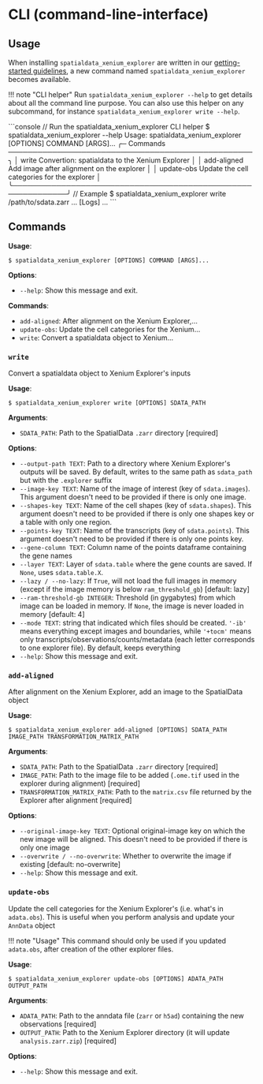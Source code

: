 # CLI (command-line-interface)

## Usage

When installing `spatialdata_xenium_explorer` are written in our [getting-started guidelines](../getting_started), a new command named `spatialdata_xenium_explorer` becomes available.

!!! note "CLI helper"
    Run `spatialdata_xenium_explorer --help` to get details about all the command line purpose. You can also use this helper on any subcommand, for instance `spatialdata_xenium_explorer write --help`.

<div class="termy">
```console
// Run the spatialdata_xenium_explorer CLI helper
$ spatialdata_xenium_explorer --help
 Usage: spatialdata_xenium_explorer [OPTIONS] COMMAND [ARGS]...    
╭─ Commands ──────────────────────────────────────────────────╮
│ write        Convertion: spatialdata to the Xenium Explorer │
│ add-aligned  Add image after alignment on the explorer      │
│ update-obs   Update the cell categories for the explorer    │ 
╰─────────────────────────────────────────────────────────────╯
// Example
$ spatialdata_xenium_explorer write /path/to/sdata.zarr
... [Logs] ...
```
</div>

## Commands

**Usage**:

```console
$ spatialdata_xenium_explorer [OPTIONS] COMMAND [ARGS]...
```

**Options**:

* `--help`: Show this message and exit.

**Commands**:

* `add-aligned`: After alignment on the Xenium Explorer,...
* `update-obs`: Update the cell categories for the Xenium...
* `write`: Convert a spatialdata object to Xenium...

### `write`

Convert a spatialdata object to Xenium Explorer's inputs

**Usage**:

```console
$ spatialdata_xenium_explorer write [OPTIONS] SDATA_PATH
```

**Arguments**:

* `SDATA_PATH`: Path to the SpatialData `.zarr` directory  [required]

**Options**:

* `--output-path TEXT`: Path to a directory where Xenium Explorer's outputs will be saved. By default, writes to the same path as `sdata_path` but with the `.explorer` suffix
* `--image-key TEXT`: Name of the image of interest (key of `sdata.images`). This argument doesn't need to be provided if there is only one image.
* `--shapes-key TEXT`: Name of the cell shapes (key of `sdata.shapes`). This argument doesn't need to be provided if there is only one shapes key or a table with only one region.
* `--points-key TEXT`: Name of the transcripts (key of `sdata.points`). This argument doesn't need to be provided if there is only one points key.
* `--gene-column TEXT`: Column name of the points dataframe containing the gene names
* `--layer TEXT`: Layer of `sdata.table` where the gene counts are saved. If `None`, uses `sdata.table.X`.
* `--lazy / --no-lazy`: If `True`, will not load the full images in memory (except if the image memory is below `ram_threshold_gb`)  [default: lazy]
* `--ram-threshold-gb INTEGER`: Threshold (in gygabytes) from which image can be loaded in memory. If `None`, the image is never loaded in memory  [default: 4]
* `--mode TEXT`: string that indicated which files should be created. `'-ib'` means everything except images and boundaries, while `'+tocm'` means only transcripts/observations/counts/metadata (each letter corresponds to one explorer file). By default, keeps everything
* `--help`: Show this message and exit.

### `add-aligned`

After alignment on the Xenium Explorer, add an image to the SpatialData object

**Usage**:

```console
$ spatialdata_xenium_explorer add-aligned [OPTIONS] SDATA_PATH IMAGE_PATH TRANSFORMATION_MATRIX_PATH
```

**Arguments**:

* `SDATA_PATH`: Path to the SpatialData `.zarr` directory  [required]
* `IMAGE_PATH`: Path to the image file to be added (`.ome.tif` used in the explorer during alignment)  [required]
* `TRANSFORMATION_MATRIX_PATH`: Path to the `matrix.csv` file returned by the Explorer after alignment  [required]

**Options**:

* `--original-image-key TEXT`: Optional original-image key on which the new image will be aligned. This doesn't need to be provided if there is only one image
* `--overwrite / --no-overwrite`: Whether to overwrite the image if existing  [default: no-overwrite]
* `--help`: Show this message and exit.

### `update-obs`

Update the cell categories for the Xenium Explorer's (i.e. what's in `adata.obs`). This is useful when you perform analysis and update your `AnnData` object

!!! note "Usage"
    This command should only be used if you updated `adata.obs`, after creation of the other explorer files.

**Usage**:

```console
$ spatialdata_xenium_explorer update-obs [OPTIONS] ADATA_PATH OUTPUT_PATH
```

**Arguments**:

* `ADATA_PATH`: Path to the anndata file (`zarr` or `h5ad`) containing the new observations  [required]
* `OUTPUT_PATH`: Path to the Xenium Explorer directory (it will update `analysis.zarr.zip`)  [required]

**Options**:

* `--help`: Show this message and exit.
